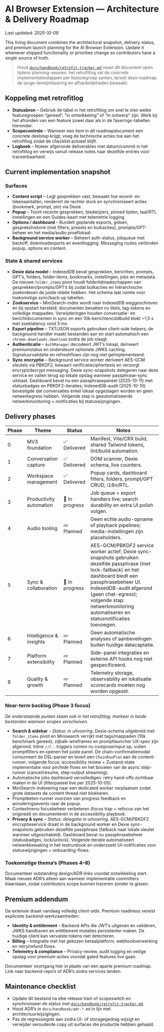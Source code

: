 # AI Browser Extension — Architecture & Delivery Roadmap

_Last updated: 2025-10-09_

This living document combines the architectural snapshot, delivery status, and premium launch planning for the AI Browser Extension. Update it whenever shipped functionality or priorities change so contributors have a single source of truth.

> Houd [`docs/handbook/retrofit-tracker.md`](./retrofit-tracker.md) naast dit document open tijdens planning-sessies: het retrofitlog vat de concrete implementatiestappen per featuregroep samen, terwijl deze roadmap de lange-termijnfasering en afhankelijkheden bewaakt.

## Koppeling met retrofitlog
- **Statusbron** – Gebruik de tabel in het retrofitlog om snel te zien welke featuregroepen “gereed”, “in ontwikkeling” of “in ontwerp” zijn. Werk bij het afronden van een feature zowel daar als in de faserings-tabellen hieronder.
- **Scopecontrole** – Wanneer een item in dit roadmapdocument een concrete deelstap krijgt, voeg de technische acties toe aan het retrofitlog zodat de checklist actueel blijft.
- **Logboek** – Noteer afgeronde deliverables met datum/commit in het retrofitlog en verwijs vanuit release notes naar dezelfde entries voor traceerbaarheid.

## Current implementation snapshot

### Surfaces
- **Content script** – Legt gesprekken vast, bewaakt live woord- en tekenaantallen, renderert de rechter dock en synchroniseert acties (bookmark, prompt, pin) via Dexie.
- **Popup** – Toont recente gesprekken, bladwijzers, pinned lijsten, taal/RTL instellingen en een Guides-kaart met telemetrie logging.
- **Options / dashboard** – Bundelt geplande exports, gidsen, gesprekshistorie (met filters, presets en bulkacties), prompts/GPT-beheer en het media/audio proeflokaal.
- **Background service worker** – Beheert auth-status, jobqueue met backoff, downloadexports en eventlogging. Messaging routes verbinden popup, options en content.

### State & shared services
- **Dexie data model** – IndexedDB bevat gesprekken, berichten, prompts, GPT’s, folders, folder-items, bookmarks, instellingen, jobs en metadata. De nieuwe `folder_items` pivot houdt folderlidmaatschappen van gesprekken/prompts/GPT’s bij zodat bulkacties en hiërarchische zoekindexen de juiste relatie hebben. Het schema laat ruimte voor toekomstige sync/back-up tabellen.
- **Zoekservice** – MiniSearch-index wordt naar IndexedDB weggeschreven en bij opstart hersteld; documenten bevatten nu titels, tag-tokens en volledige mappaden. Verwijderingen houden conversatie- en berichtdocumenten in sync en een 10k-berichtencoldbuild klokt ~1,5 s met zoeklatency rond 3 ms.
- **Export pipeline** – TXT/JSON exports gebruiken client-side helpers; de background handler maakt bestanden aan en start automatisch een `chrome.downloads.download` zodra de job slaagt.
- **Authenticatie** – `AuthManager` decodeert JWT’s lokaal, deriveert premiumstatus en ondersteunt optionele JWKS caching. Signatuurvalidatie en refreshflows zijn nog niet geïmplementeerd.
- **Sync encryptie** – Background service worker deriveert AES-GCM sleutels via PBKDF2, bewaart verificatieciphertexts en verzorgt encrypt/decrypt messaging. Dexie sync-snapshots delegeren naar deze service en vallen terug op lokale opslag wanneer passphrase-sync uitstaat. Dashboard bevat nu een passphrasepaneel (2025-10-11) met statusbadges en PBKDF2-iteraties; IndexedDB-audit (2025-10-10) bevestigde dat conversaties enkel lokaal opgeslagen worden en geen netwerkegress hebben. Volgende stap is geautomatiseerde netwerkmonitoring + notificaties bij statuswijzigingen.

## Delivery phases

| Phase | Theme | Status | Notes |
| --- | --- | --- | --- |
| 0 | MV3 foundation | ✅ Delivered | Manifest, Vite/CRX build, shared Tailwind tokens, lint/build automation. |
| 1 | Conversation capture | ✅ Delivered | DOM scanner, Dexie schema, live counters. |
| 2 | Workspace management | ✅ Delivered | Popup cards, dashboard filters, folders, prompt/GPT CRUD, i18n/RTL. |
| 3 | Productivity automation | 🚧 In progress | Job queue + export handlers live; search durability en extra UI polish volgen. |
| 4 | Audio tooling | 💤 Planned | Geen echte audio-opname of playback pipelines; media-instellingen zijn placeholders. |
| 5 | Sync & collaboration | 🚧 In progress | AES-GCM/PBKDF2 service worker actief; Dexie sync-snapshots gebruiken dezelfde passphrase (met lock-fallback) en het dashboard biedt een passphrasebeheer UI. IndexedDB-audit afgerond (geen chat-egress); volgende stap: netwerkmonitoring automatiseren en statusnotificaties toevoegen. |
| 6 | Intelligence & insights | 💤 Planned | Geen automatische analyses of aanbevelingen buiten huidige datacaptatie. |
| 7 | Platform extensibility | 💤 Planned | Side-panel integraties en externe API hooks nog niet gespecificeerd. |
| 8 | Quality & growth | 💤 Planned | Telemetry storage, observability en lokalisatie scorecards moeten nog worden opgezet. |

### Near-term backlog (Phase 3 focus)
_De onderstaande punten staan ook in het retrofitlog; markeer in beide bestanden wanneer scopes verschuiven._
- **Search & sidebar** – _Status: in uitvoering._ Dexie-schema uitgebreid met `folder_items` pivot en Minisearch verrijkt met tags/mappaden (10k benchmark gereed); zijbalk-wireframes en promptlauncher UX-spec zijn afgerond. Inline `//`/`..` triggers ruimen nu composerinput op, vullen promptfilters en openen het juiste panel. De chain-confirmatiemodal consumeert de DSL-parser en levert een `ChainRunPlan` aan de content-runner; volgende focus: accessibility review + Zustand-state implementatie voor pin/hide flows en het bouwen van de async step-runner (cancel/resume, step-output streaming).
- Automatische jobs dashboard vervolledigen: retry hand-offs zichtbaar maken in de UI (filterpaneel live per 2025-10-05).
- MiniSearch-indexering naar een dedicated worker verplaatsen zodat grote datasets de content thread niet blokkeren.
- Promptketen-runner voorzien van progress feedback en annuleringsevents naar de popup.
- Contextmenu focusbeheer verbeteren (focus trap + refocus van het origineel) en documenteren in de accessibility playbook.
- **Privacy & sync** – _Status: delegatie in uitvoering._ AES-GCM/PBKDF2 encryptieservice draait in de background worker en Dexie sync-snapshots gebruiken dezelfde passphrase (fallback naar lokale sleutel wanneer uitgeschakeld). Dashboard bevat nu passphrasebeheer (statusbadges, lock/unlock). Volgende iteratie automatiseert netwerkbewaking in het testrunbook en onderzoekt UI-notificaties voor statuswijzigingen + onboarding-flows.

### Toekomstige thema’s (Phases 4–8)
Documenteer outstanding design/ADR links voordat ontwikkeling start. Maak nieuwe ADR’s alleen aan wanneer implementatie committers klaarstaan, zodat contributors scope kunnen traceren zonder te gissen.

## Premium addendum
De extensie draait vandaag volledig client-side. Premium readiness vereist expliciete backend-werkzaamheden:
- **Identity & entitlement** – Backend APIs die JWT’s uitgeven en valideren, JWKS handhaven en entitlement mutaties persistenter maken. De huidige client kan vervalste tokens niet detecteren.
- **Billing** – Integratie met het gekozen betaalplatform, webhookverwerking en retry/refund flows.
- **Telemetry & compliance** – Privacy-review, audit logging en veilige opslag voor premium-acties voordat gated features live gaan.

Documenteer voortgang hier in plaats van een aparte premium roadmap. Link naar backend-repo’s of ADR’s zodra services landen.

## Maintenance checklist
- Update dit bestand na elke release train of scopeswitch en synchroniseer de status met [`docs/handbook/retrofit-tracker.md`](./retrofit-tracker.md).
- Houd ADR’s in `docs/handbook/adr-*.md` in lijn met architectuurwijzigingen.
- Pas de regressiegids aan zodra UI- of storagegedrag wijzigt en verwijder verouderde copy uit surfaces die productie hebben gehaald.
